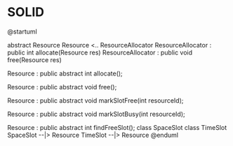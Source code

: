 # SOLID
@startuml


abstract Resource
Resource <.. ResourceAllocator
ResourceAllocator : public int allocate(Resource res)
ResourceAllocator : public void free(Resource res)

Resource :    public abstract int allocate();

Resource :    public abstract void free();

Resource :    public abstract void markSlotFree(int resourceId);

Resource :   public abstract void markSlotBusy(int resourceId);

Resource :    public abstract int findFreeSlot();
class SpaceSlot
class TimeSlot
SpaceSlot --|> Resource
TimeSlot --|> Resource
@enduml
